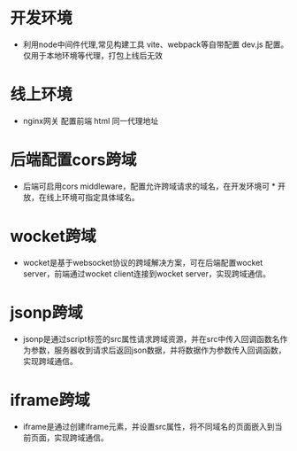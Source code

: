 # 开发环境

- 利用node中间件代理,常见构建工具 vite、webpack等自带配置 dev.js 配置。仅用于本地环境等代理，打包上线后无效


# 线上环境

- nginx网关 配置前端 html 同一代理地址


# 后端配置cors跨域

- 后端可启用cors middleware，配置允许跨域请求的域名，在开发环境可 * 开放，在线上环境可指定具体域名。

# wocket跨域

- wocket是基于websocket协议的跨域解决方案，可在后端配置wocket server，前端通过wocket client连接到wocket server，实现跨域通信。

# jsonp跨域

- jsonp是通过script标签的src属性请求跨域资源，并在src中传入回调函数名作为参数，服务器收到请求后返回json数据，并将数据作为参数传入回调函数，实现跨域通信。

# iframe跨域

- iframe是通过创建iframe元素，并设置src属性，将不同域名的页面嵌入到当前页面，实现跨域通信。